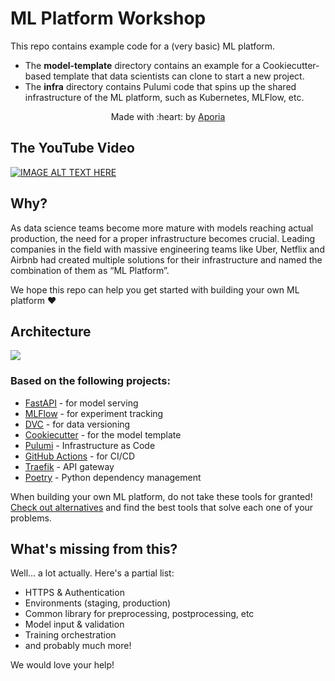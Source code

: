 # ML Platform Workshop

This repo contains example code for a (very basic) ML platform.

 * The **model-template** directory contains an example for a Cookiecutter-based template that data scientists can clone to start a new project.
 * The **infra** directory contains Pulumi code that spins up the shared infrastructure of the ML platform, such as Kubernetes, MLFlow, etc.

<p align="center">Made with :heart: by <a href="https://www.aporia.com?utm_source=github&utm_medium=github&utm_campaign=mlplatform-workshop" target="_blank">Aporia</a></p>

## The YouTube Video

[![IMAGE ALT TEXT HERE](https://img.youtube.com/vi/s8Jj9gzQ3xA/0.jpg)](https://www.youtube.com/watch?v=s8Jj9gzQ3xA)

## Why?

As data science teams become more mature with models reaching actual production, the need for a proper infrastructure becomes crucial. Leading companies in the field with massive engineering teams like Uber, Netflix and Airbnb had created multiple solutions for their infrastructure and named the combination of them as “ML Platform”.

We hope this repo can help you get started with building your own ML platform ❤️

## Architecture 

<img src="docs/architecture.png">

### Based on the following projects:
* [FastAPI](https://fastapi.tiangolo.com/) - for model serving
* [MLFlow](https://www.mlflow.org/) - for experiment tracking
* [DVC](https://dvc.org/) - for data versioning
* [Cookiecutter](https://cookiecutter.readthedocs.io/) - for the model template
* [Pulumi](https://www.pulumi.com/) - Infrastructure as Code
* [GitHub Actions](https://github.com/features/actions) - for CI/CD
* [Traefik](https://traefik.io/) - API gateway
* [Poetry](https://python-poetry.org/) - Python dependency management

When building your own ML platform, do not take these tools for granted! [Check out alternatives](https://mlops.toys) and find the best tools that solve each one of your problems.


## What's missing from this?

Well... a lot actually. Here's a partial list:

* HTTPS & Authentication
* Environments (staging, production)
* Common library for preprocessing, postprocessing, etc
* Model input & validation
* Training orchestration
* and probably much more!

We would love your help!
